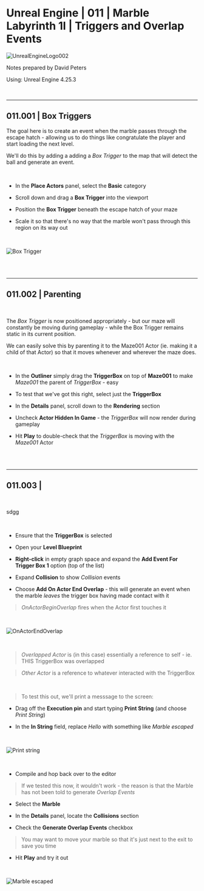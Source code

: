 # Unreal Engine | 011 | Marble Labyrinth 1I | Triggers and Overlap Events

![UnrealEngineLogo002](https://user-images.githubusercontent.com/36719180/90347960-a4e68900-e087-11ea-9349-f5a59105b4d2.png)


Notes prepared by David Peters

Using: Unreal Engine 4.25.3 

<br>

---

## 011.001 | Box Triggers

The goal here is to create an event when the marble passes through the escape hatch - allowing us to do things like congratulate the player and start loading the next level.

We'll do this by adding a adding a *Box Trigger* to the map that will detect the ball and generate an event.

<br>

- In the **Place Actors** panel, select the **Basic** category

- Scroll down and drag a **Box Trigger** into the viewport

- Position the **Box Trigger** beneath the escape hatch of your maze

- Scale it so that there's no way that the marble won't pass through this region on its way out

<br>

![Box Trigger](https://user-images.githubusercontent.com/36719180/93303463-97bbe600-f84f-11ea-911e-dd5156b9f531.png)

<br><br>

---

## 011.002 | Parenting

<br>

The *Box Trigger* is now positioned appropriately - but our maze will constantly be moving during gameplay - while the Box Trigger remains static in its current position. 

We can easily solve this by parenting it to the Maze001 Actor (ie. making it a child of that Actor) so that it moves whenever and wherever the maze does.

<br>

- In the **Outliner** simply drag the **TriggerBox** on top of **Maze001** to make *Maze001* the parent of *TriggerBox* - easy

- To test that we've got this right, select just the **TriggerBox**

- In the **Details** panel, scroll down to the **Rendering** section

- Uncheck **Actor Hidden In Game** - the *TriggerBox* will now render during gameplay

- Hit **Play** to double-check that the *TriggerBox* is moving with the *Maze001* Actor

<br><br>

---

## 011.003 | 

<br>

sdgg

<br>

- Ensure that the **TriggerBox** is selected

- Open your **Level Blueprint**

- **Right-click** in empty graph space and expand the **Add Event For Trigger Box 1** option (top of the list)

- Expand **Collision** to show *Collision* events

- Choose **Add On Actor End Overlap** - this will generate an event when the marble *leaves* the trigger box having made contact with it

> *OnActorBeginOverlap* fires when the Actor first touches it

<br>

![OnActorEndOverlap](https://user-images.githubusercontent.com/36719180/93311840-980dae80-f85a-11ea-8bfe-0dc2d23e9d26.png)

<br>

> *Overlapped Actor* is (in this case) essentially a reference to self - ie. THIS TriggerBox was overlapped

> *Other Actor* is a reference to whatever interacted with the TriggerBox

<br>

> To test this out, we'll print a messsage to the screen:

- Drag off the **Execution pin** and start typing **Print String** (and choose *Print String*)

- In the **In String** field, replace *Hello* with something like *Marble escaped*

<br>

![Print string](https://user-images.githubusercontent.com/36719180/93314532-fdaf6a00-f85d-11ea-8c8d-4a6fb7fdf115.png)

<br>

- Compile and hop back over to the editor

> If we tested this now, it wouldn't work - the reason is that the Marble has not been told to generate *Overlap Events*

- Select the **Marble**

- In the **Details** panel, locate the **Collisions** section

- Check the **Generate Overlap Events** checkbox

> You may want to move your marble so that it's just next to the exit to save you time

- Hit **Play** and try it out

<br>

![Marble escaped](https://user-images.githubusercontent.com/36719180/93314459-de184180-f85d-11ea-94e7-bf72ebbbe06b.png)

<br><br>







